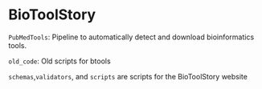 # BioToolStory
```PubMedTools```: Pipeline to automatically detect and download bioinformatics tools.

```old_code```: Old scripts for btools

```schemas```,```validators```, and ```scripts``` are scripts for the BioToolStory website
